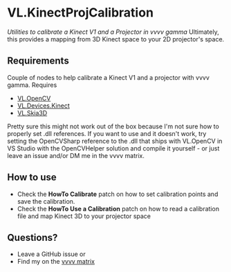 # VL.KinectProjCalibration
_Utilities to calibrate a Kinect V1 and a Projector in vvvv gamma_
Ultimately, this provides a mapping from 3D Kinect space to your 2D projector's space.

## Requirements

Couple of nodes to help calibrate a Kinect V1 and a projector with vvvv gamma. Requires
- [VL.OpenCV](https://github.com/vvvv/VL.OpenCV)
- [VL.Devices.Kinect](https://github.com/chaupow/VL.Devices.Kinect)
- [VL.Skia3D](https://github.com/vvvv/VL.Skia3d)

Pretty sure this might not work out of the box because I'm not sure how to properly set .dll references. If you want to use and it doesn't work, try setting the OpenCVSharp reference to the .dll that ships with VL.OpenCV in VS Studio with the OpenCVHelper solution and compile it yourself - or just leave an issue and/or DM me in the vvvv matrix.

## How to use

- Check the **HowTo Calibrate** patch on how to set calibration points and save the calibration.
- Check the **HowTo Use a Calibration** patch on how to read a calibration file and map Kinect 3D to your projector space

## Questions?

- Leave a GitHub issue or
- Find my on the [vvvv matrix](https://vvvv.org/chat)